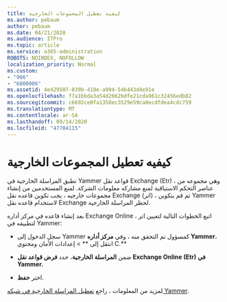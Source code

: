 ```yaml
---
title: كيفيه تعطيل المجموعات الخارجية
ms.author: pebaum
author: pebaum
ms.date: 04/21/2020
ms.audience: ITPro
ms.topic: article
ms.service: o365-administration
ROBOTS: NOINDEX, NOFOLLOW
localization_priority: Normal
ms.custom:
- "966"
- "6000006"
ms.assetid: 4e429507-039b-410e-a994-54b443d4e91e
ms.openlocfilehash: f7a1bbda3a54d2662bdfe21cda961c32456edb82
ms.sourcegitcommit: c6692ce0fa1358ec3529e59ca0ecdfdea4cdc759
ms.translationtype: MT
ms.contentlocale: ar-SA
ms.lasthandoff: 09/14/2020
ms.locfileid: "47704115"
---
```

# <a name="how-to-disable-external-groups"></a>كيفيه تعطيل المجموعات الخارجية

تطبق المراسلة الخارجية في Yammer قواعد نقل Exchange (Etr) ، وهي مجموعه من عناصر التحكم الاستباقية لمنع مشاركه معلومات الشركة. لمنع المستخدمين من إنشاء مجموعات خارجيه ، يجب تكوين قاعده نقل Exchange (اتر) ، ثم قم بتكوين Yammer لاستخدام قاعده نقل Exchange لحظر المراسلة الخارجية.
  
بعد إنشاء قاعده في مركز أداره Exchange Online ، اتبع الخطوات التالية لتعيين اتر لتطبيقه في Yammer:
  
- سجل الدخول إلى Yammer كمسؤول تم التحقق منه ، وفي **مركز أداره Yammer**، انتقل إلى ** \> إعدادات الأمان ومحتوي C.**

- ضمن **المراسلة الخارجية**، حدد **فرض قواعد نقل Exchange Online (Etr) في Yammer.**

- اختر **حفظ**.

لمزيد من المعلومات ، راجع [تعطيل المراسلة الخارجية في شبكه Yammer](https://docs.microsoft.com/yammer/work-with-external-users/disable-external-messaging).
  
